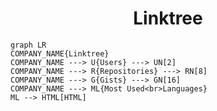 <h1 align="center">Linktree</h1>

```mermaid
graph LR
COMPANY_NAME{Linktree}
COMPANY_NAME ---> U{Users} ---> UN[2]
COMPANY_NAME ---> R{Repositories} ---> RN[8]
COMPANY_NAME ---> G{Gists} ---> GN[16]
COMPANY_NAME ---> ML{Most Used<br>Languages}
ML --> HTML[HTML]
```
